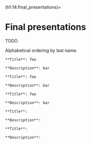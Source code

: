 (h1:14:final_presentations)=
# Final presentations

TODO

Alphabetical ordering by last name.

```{admonition} Alex [emoji]
**Title**: foo

**Description**: bar
```



```{admonition} Blake [emoji]
**Title**: foo

**Description**: bar
```



```{admonition} Chris [emoji]
**Title**: foo

**Description**: bar
```



```{admonition} [NAME] [emoji]
**Title**: 

**Description**: 
```



```{admonition} [NAME] [emoji]
**Title**: 

**Description**: 
```
